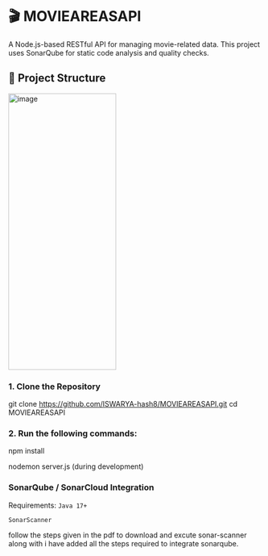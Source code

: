 # 🎬 MOVIEAREASAPI

A Node.js-based RESTful API for managing movie-related data. This project uses SonarQube for static code analysis and quality checks.



## 📁 Project Structure

<img width="214" height="548" alt="image" src="https://github.com/user-attachments/assets/8c1d48a8-7eeb-4c4c-8ce3-c7d56058b4e6" />


### 1. Clone the Repository
git clone https://github.com/ISWARYA-hash8/MOVIEAREASAPI.git
cd MOVIEAREASAPI
### 2. Run the following commands:
npm install 

nodemon server.js (during development)

### SonarQube / SonarCloud Integration
Requirements:
`Java 17+`

`SonarScanner`

follow the steps given in the pdf to download and excute sonar-scanner along with i have added all the steps required to integrate sonarqube.




